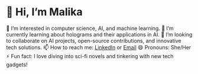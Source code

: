 # 👋 Hi, I’m Malika
👀 I’m interested in computer science, AI, and machine learning.
🌱 I’m currently learning about holograms and their applications in AI.
💞️ I’m looking to collaborate on AI projects, open-source contributions, and innovative tech solutions.
📫 How to reach me: [LinkedIn](https://www.linkedin.com/in/malika-rattan-64439826b) or [Email](mailto:malikarattan6626@gmail.com)
😄 Pronouns: She/Her
⚡ Fun fact: I love diving into sci-fi novels and tinkering with new tech gadgets!

<!---
MalikaRattan/MalikaRattan is a ✨ special ✨ repository because its `README.md` (this file) appears on your GitHub profile.
You can click the Preview link to take a look at your changes.
--->
